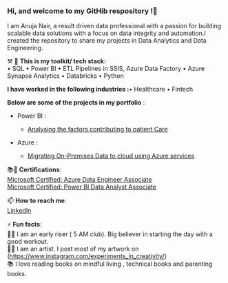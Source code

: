 ### Hi, and welcome to my GitHib respository !👋
I am Anuja Nair, a result driven data professional with a passion for building scalable data solutions with a focus on data integrity and automation.I created the repository to share my projects in Data Analytics and Data Engineering.

⚒️ 🧰 **This is my toolkit/ tech stack:** <br/> 
• SQL • Power BI • ETL Pipelines in SSIS, Azure Data Factory • Azure Synapse Analytics • Databricks
• Python  <br/> 


**I have worked in the following industries :**• Healthcare • Fintech 


**Below are some of the projects in my portfolio** : <br/> 
  - Power BI :<br/> 
    - [Analysing the factors contributing to patient Care](https://github.com/Nair-Anuja/PowerBI/tree/main/HealthStat)

  - Azure :<br/> 
    - [Migrating On-Premises Data to cloud using Azure services](https://github.com/Nair-Anuja/DataMigration)


  
 📚📝 **Certifications**: <br/> 
 [Microsoft Certified: Azure Data Engineer Associate](https://github.com/Nair-Anuja/Certifications/blob/main/Credentials%20-%20anujanair-9007%20_%20Microsoft%20Learn.pdf) <br/> 
 [Microsoft Certified: Power BI Data Analyst Associate](https://github.com/Nair-Anuja/Certifications/blob/main/Credentials%20-%20anujanair-9007%20_%20Microsoft%20Learn_BI.pdf) <br/> 
 


📫 **How to reach me**: <br/> 
  [LinkedIn](www.linkedin.com/in/anujanair)  <br/> 


 
⚡ **Fun facts**: <br/> 
  🏃‍♀️ I am an early riser ( 5 AM club). Big believer in starting the day with a good workout. <br/> 
  👩‍🎨 I am an artist. I post most of my artwork on 
     (https://www.instagram.com/experiments_in_creativity/)   <br/> 
  📚 I love reading books on mindful living , technical books and parenting books.<br/> 

 
